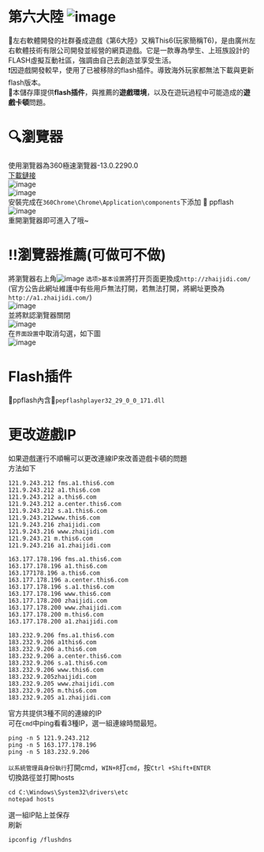 # 第六大陸 ![image](https://github.com/Yueem/T6/assets/116643627/5f52a757-f56a-4552-8902-50848b0d5920)  
:bell:左右軟體開發的社群養成遊戲《第6大陸》又稱This6(玩家簡稱T6)，是由廣州左右軟體技術有限公司開發並經營的網頁遊戲。它是一款專為學生、上班族設計的FLASH虛擬互動社區，強調由自己去創造並享受生活。  
:exclamation:因遊戲開發較早，使用了已被移除的flash插件。導致海外玩家都無法下載與更新flash版本。  
:file_folder:本儲存庫提供**flash插件**，與推薦的**遊戲環境**，以及在遊玩過程中可能造成的**遊戲卡頓**問題。  
# :mag:瀏覽器  
使用瀏覽器為360極速瀏覽器-13.0.2290.0  
[下載鏈接](https://down.360safe.com/cse/360cse_13.0.2290.0.exe)  
![image](https://github.com/Yueem/-/assets/116643627/4b94be47-a7af-40d1-8d1f-742aee350a0c)  
![image](https://github.com/Yueem/-/assets/116643627/85a55fc2-7e5e-40f1-ae40-2bdb5c502e71)  
安裝完成在`360Chrome\Chrome\Application\components`下添加 :open_file_folder: ppflash  
![image](https://github.com/Yueem/T6/assets/116643627/addc1476-806a-47c8-a788-d4f19c14e76c)  
重開瀏覽器即可進入了哦~  


  
# :bangbang:瀏覽器推薦(可做可不做)  
將瀏覽器右上角![image](https://github.com/Yueem/T6/assets/116643627/2c6782d4-8854-42a0-bcbd-caa5627119ad)
`选项>基本设置`將打开页面更換成```http://zhaijidi.com/```  
(官方公告此網址維護中有些用戶無法打開，若無法打開，將網址更換為```http://a1.zhaijidi.com/```)  
![image](https://github.com/Yueem/T6/assets/116643627/51b8ab94-2400-4e6d-9671-0f8a64a1a665)  
並將默認瀏覽器關閉  
![image](https://github.com/Yueem/T6/assets/116643627/3b1ab840-7310-470a-a425-4a3814ea36e6)  
在`界面設置`中取消勾選，如下圖  
![image](https://github.com/Yueem/T6/assets/116643627/e6a6a1b5-42d2-4b68-a9d4-ae000b940219)  
# Flash插件  
:open_file_folder:ppflash內含:electric_plug:`pepflashplayer32_29_0_0_171.dll`  
# 更改遊戲IP  
如果遊戲運行不順暢可以更改連線IP來改善遊戲卡頓的問題  
方法如下  
```
121.9.243.212 fms.a1.this6.com
121.9.243.212 a1.this6.com
121.9.243.212 a.this6.com
121.9.243.212 a.center.this6.com
121.9.243.212 s.a1.this6.com
121.9.243.212www.this6.com
121.9.243.216 zhaijidi.com
121.9.243.216 www.zhaijidi.com
121.9.243.21 m.this6.com
121.9.243.216 a1.zhaijidi.com
```  
```
163.177.178.196 fms.a1.this6.com
163.177.178.196 a1.this6.com
163.177178.196 a.this6.com
163.177.178.196 a.center.this6.com
163.177.178.196 s.a1.this6.com
163.177.178.196 www.this6.com
163.177.178.200 zhaijidi.com
163.177.178.200 www.zhaijidi.com
163.177.178.200 m.this6.com
163.177.178.200 a1.zhaijidi.com
```
```
183.232.9.206 fms.a1.this6.com
183.232.9.206 a1this6.com
183.232.9.206 a.this6.com
183.232.9.206 a.center.this6.com
183.232.9.206 s.a1.this6.com
183.232.9.206 www.this6.com
183.232.9.205zhaijidi.com
183.232.9.205 www.zhaijidi.com
183.232.9.205 m.this6.com
183.232.9.205 a1.zhaijidi.com
```   
官方共提供3種不同的連線的IP  
可在`cmd`中ping看看3種IP，選一組連線時間最短。
```
ping -n 5 121.9.243.212
ping -n 5 163.177.178.196  
ping -n 5 183.232.9.206  
```  
`以系統管理員身份執行`打開cmd，`WIN+R`打`cmd`，按`Ctrl +Shift+ENTER`  
切換路徑並打開hosts  
```
cd C:\Windows\System32\drivers\etc
notepad hosts  
```
選一組IP貼上並保存  
刷新  
```
ipconfig /flushdns  
```  
